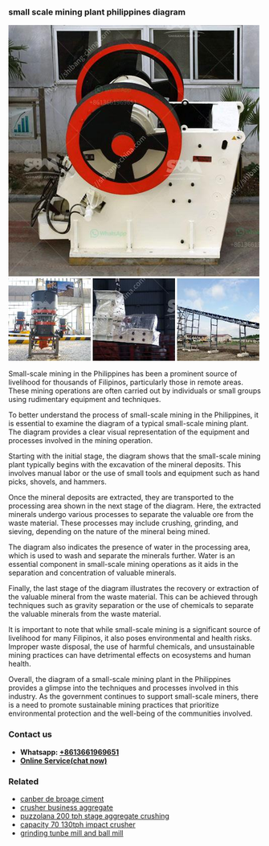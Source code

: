 <h3>small scale mining plant philippines diagram</h3><img src='1708663651.jpg' alt=''><p>Small-scale mining in the Philippines has been a prominent source of livelihood for thousands of Filipinos, particularly those in remote areas. These mining operations are often carried out by individuals or small groups using rudimentary equipment and techniques.</p><p>To better understand the process of small-scale mining in the Philippines, it is essential to examine the diagram of a typical small-scale mining plant. The diagram provides a clear visual representation of the equipment and processes involved in the mining operation.</p><p>Starting with the initial stage, the diagram shows that the small-scale mining plant typically begins with the excavation of the mineral deposits. This involves manual labor or the use of small tools and equipment such as hand picks, shovels, and hammers.</p><p>Once the mineral deposits are extracted, they are transported to the processing area shown in the next stage of the diagram. Here, the extracted minerals undergo various processes to separate the valuable ore from the waste material. These processes may include crushing, grinding, and sieving, depending on the nature of the mineral being mined.</p><p>The diagram also indicates the presence of water in the processing area, which is used to wash and separate the minerals further. Water is an essential component in small-scale mining operations as it aids in the separation and concentration of valuable minerals.</p><p>Finally, the last stage of the diagram illustrates the recovery or extraction of the valuable mineral from the waste material. This can be achieved through techniques such as gravity separation or the use of chemicals to separate the valuable minerals from the waste material.</p><p>It is important to note that while small-scale mining is a significant source of livelihood for many Filipinos, it also poses environmental and health risks. Improper waste disposal, the use of harmful chemicals, and unsustainable mining practices can have detrimental effects on ecosystems and human health.</p><p>Overall, the diagram of a small-scale mining plant in the Philippines provides a glimpse into the techniques and processes involved in this industry. As the government continues to support small-scale miners, there is a need to promote sustainable mining practices that prioritize environmental protection and the well-being of the communities involved.</p><h3>Contact us</h3><ul><li><strong>Whatsapp:&nbsp;<a href="https://wa.me/8613661969651">+8613661969651</a></strong></li><li><a href="https://swt.shibang-china.com/?git&amp;zhl&amp;small scale mining plant philippines diagram"><strong>Online Service(chat now)</strong></a></li></ul><h3>Related</h3><ul><li><a href='canber de broage ciment.md'>canber de broage ciment</a></li><li><a href='crusher business aggregate.md'>crusher business aggregate</a></li><li><a href='puzzolana 200 tph stage aggregate crushing.md'>puzzolana 200 tph stage aggregate crushing</a></li><li><a href='capacity 70 130tph impact crusher.md'>capacity 70 130tph impact crusher</a></li><li><a href='grinding tunbe mill and ball mill.md'>grinding tunbe mill and ball mill</a></li></ul>